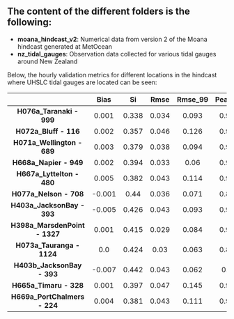 The content of the different folders is the following:
---------------------------------------------------

- **moana_hindcast_v2**: Numerical data from version 2 of the Moana hindcast generated at MetOcean
- **nz_tidal_gauges**:   Observation data collected for various tidal gauges around New Zealand

Below, the hourly validation metrics for different locations in the hindcast where UHSLC tidal gauges are located can be seen:

|                               | Bias   | Si    | Rmse  | Rmse_99 | Pearson | Spearman | Kge   |
|:-----------------------------:|:------:|:-----:|:-----:|:-------:|:-------:|:--------:|:-----:|
| **H076a_Taranaki - 999**      | 0.001  | 0.338 | 0.034 | 0.093   | 0.935   | 0.93     | 0.912 |
| **H072a_Bluff - 116**         | 0.002  | 0.357 | 0.046 | 0.126   | 0.925   | 0.925    | 0.904 |
| **H071a_Wellington - 689**    | 0.003  | 0.379 | 0.038 | 0.094   | 0.916   | 0.912    | 0.828 |
| **H668a_Napier - 949**        | 0.002  | 0.394 | 0.033 | 0.06    | 0.911   | 0.907    | 0.86  |
| **H667a_Lyttelton - 480**     | 0.005  | 0.382 | 0.043 | 0.114   | 0.917   | 0.913    | 0.8   |
| **H077a_Nelson - 708**        | -0.001 | 0.44  | 0.036 | 0.071   | 0.889   | 0.884    | 0.876 |
| **H403a_JacksonBay - 393**    | -0.005 | 0.426 | 0.043 | 0.093   | 0.909   | 0.908    | 0.789 |
| **H398a_MarsdenPoint - 1327** | 0.001  | 0.415 | 0.029 | 0.084   | 0.902   | 0.88     | 0.857 |
| **H073a_Tauranga - 1124**     | 0.0    | 0.424 | 0.03  | 0.063   | 0.896   | 0.888    | 0.879 |
| **H403b_JacksonBay - 393**    | -0.007 | 0.442 | 0.043 | 0.062   | 0.91    | 0.908    | 0.741 |
| **H665a_Timaru - 328**        | 0.001  | 0.397 | 0.047 | 0.145   | 0.909   | 0.911    | 0.875 |
| **H669a_PortChalmers - 224**  | 0.004  | 0.381 | 0.043 | 0.111   | 0.918   | 0.916    | 0.813 |